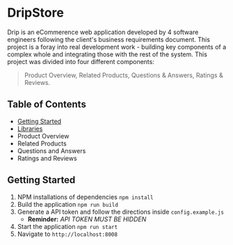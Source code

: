 # DripStore
Drip is an eCommerence web application developed by 4 software engineers following the client's business requirements document. This project is a foray into real development work - building key components of a complex whole and integrating those with the rest of the system. This project was divided into four different components: 
> Product Overview, Related Products, Questions & Answers, Ratings & Reviews.

## Table of Contents ##
* [Getting Started](#gettingstarted "Goto getting started")
* [Libraries](#libraries "Goto libraries")
* Product Overview
* Related Products
* Questions and Answers
* Ratings and Reviews

## Getting Started ##
1. NPM installations of dependencies
       ``` npm install 
       ```
3. Build the application ``` npm run build ```
4. Generate a API token and follow the directions inside ```config.example.js```
    * __Reminder:__ _API TOKEN MUST BE HIDDEN_
5. Start the application ``` npm run start ```
6. Navigate to ```http://localhost:8008```
